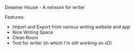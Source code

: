 Dreamer House - A network for writer

Features:

- Import and Export from various writing website and app
- Nice Writing Space
- Clean Room
- Tool for writer (in which I'm still working on xD)